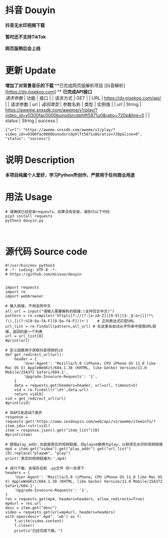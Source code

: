 # 抖音 Douyin
**抖音无水印视频下载** <br><br>
**暂时还不支持TikTok** <br><br>
**网页版稍后会上线**
<br>

# 更新 Update
**增加了对背景音乐的下载**
**已完成网页版解析项目 [抖音解析][https://dy.nisekoo.com] **
**已完成API接口**
<br>
*请求参数*
| 功能  | 接口 |
| 请求方式  | GET |
| URL  | https://dy.nisekoo.com/api/ |
| 请求参数  | url |
*返回类型*
| 参数名称  | 类型 |  实例值  |
| url | String | https://aweme.snssdk.com/aweme/v1/play/?video_id=v0300fac0000bunodsrcdphlft5871u0&ratio=720p&line=0  |
| status  | String | success |
~~~
{"url": "https://aweme.snssdk.com/aweme/v1/play/?video_id=v0300fac0000bunodsrcdphlft5871u0&ratio=720p&line=0", "status": "success"}
~~~

# 说明 Description
**本项目纯属个人爱好，学习Python所创作，严禁用于任何商业用途**
<br>

# 用法 Usage
~~~
# 请确保已经安装requests。如果没有安装，请执行以下代码
pip3 install requests
python3 douyin.py
~~~
<br>

# 源代码 Source code
~~~
#!/usr/bin/env python3
# -*- coding: UTF-8 -*-
# https://github.com/missuo/douyin


import requests
import re
import webbrowser

# 输入链接，不用去除中文
all_url = input("请输入需要解析的链接:(支持包含中文)") 
pattern = re.compile(r'http[s]?://(?:[a-zA-Z]|[0-9]|[$-_@.&+]|[!*\(\),]|(?:%[0-9a-fA-F][0-9a-fA-F]))+')    # 正则表达式匹配URL
url_list = re.findall(pattern,all_url) # 在这里会自动从字符串中提取URL链接，返回的是一个列表
url = url_list[0]
#print(url)

# 定义函数用于获取抖音视频的id
def get_redirect_url(url):
	header = {
		'User-Agent': 'Mozilla/5.0 (iPhone; CPU iPhone OS 11_0 like Mac OS X) AppleWebKit/604.1.38 (KHTML, like Gecko) Version/11.0 Mobile/15A372 Safari/604.1',
		'Upgrade-Insecure-Requests': '1',
	}
	data = requests.get(headers=header, url=url, timeout=5)
	vid = re.findall(r'\d+',data.url)
	return vid[0]
vid = get_redirect_url(url)
#print(vid)

# 向API发送GET请求
response = requests.get('https://www.iesdouyin.com/web/api/v2/aweme/iteminfo/?item_ids='+str(vid))
item = response.json().get("item_list")[0]
#print(item)

# 提取play_addr,也就是真实的视频链接，将playvm替换为play，以获得无水印的视频链接
mp4 = item.get("video").get("play_addr").get("url_list")[0].replace("playwm", "play")
print('真实的视频链接为:',mp4)

# 进行下载，会保存在和 .py文件 同一目录下
headers = {
	'User-Agent': 'Mozilla/5.0 (iPhone; CPU iPhone OS 11_0 like Mac OS X) AppleWebKit/604.1.38 (KHTML, like Gecko) Version/11.0 Mobile/15A372 Safari/604.1',
	'Upgrade-Insecure-Requests': '1',
}
res = requests.get(mp4, headers=headers, allow_redirects=True)
mp4url = res.url
desc = item.get("desc")
video = requests.get(url=mp4url, headers=headers)
with open(desc+".mp4", 'wb') as f:
	f.write(video.content)
	f.close()
	print(u"已经完成下载。")
~~~

